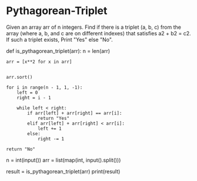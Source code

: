 # Pythagorean-Triplet
Given an array arr of n integers. Find if there is a triplet (a, b, c) from the array (where a, b, and c are on different indexes) that satisfies a2 + b2 = c2.      If such a triplet exists, Print "Yes" else "No".

def is_pythagorean_triplet(arr):
    n = len(arr)
    
   
    arr = [x**2 for x in arr]
    
    
    arr.sort()
    
    for i in range(n - 1, 1, -1):
        left = 0
        right = i - 1
        
        while left < right:
            if arr[left] + arr[right] == arr[i]:
                return "Yes"
            elif arr[left] + arr[right] < arr[i]:
                left += 1
            else:
                right -= 1
    
    return "No"


n = int(input())
arr = list(map(int, input().split()))


result = is_pythagorean_triplet(arr)
print(result)
